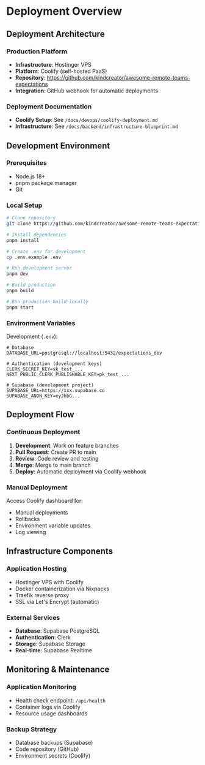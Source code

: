 # Deployment Overview

## Deployment Architecture

### Production Platform
- **Infrastructure**: Hostinger VPS
- **Platform**: Coolify (self-hosted PaaS)
- **Repository**: https://github.com/kindcreator/awesome-remote-teams-expectations
- **Integration**: GitHub webhook for automatic deployments

### Deployment Documentation
- **Coolify Setup**: See `/docs/devops/coolify-deployment.md`
- **Infrastructure**: See `/docs/backend/infrastructure-blueprint.md`

## Development Environment

### Prerequisites
- Node.js 18+ 
- pnpm package manager
- Git

### Local Setup
```bash
# Clone repository
git clone https://github.com/kindcreator/awesome-remote-teams-expectations.git

# Install dependencies
pnpm install

# Create .env for development
cp .env.example .env

# Run development server
pnpm dev

# Build production
pnpm build

# Run production build locally
pnpm start
```

### Environment Variables
Development (`.env`):
```env
# Database
DATABASE_URL=postgresql://localhost:5432/expectations_dev

# Authentication (development keys)
CLERK_SECRET_KEY=sk_test_...
NEXT_PUBLIC_CLERK_PUBLISHABLE_KEY=pk_test_...

# Supabase (development project)
SUPABASE_URL=https://xxx.supabase.co
SUPABASE_ANON_KEY=eyJhbG...
```

## Deployment Flow

### Continuous Deployment
1. **Development**: Work on feature branches
2. **Pull Request**: Create PR to main
3. **Review**: Code review and testing
4. **Merge**: Merge to main branch
5. **Deploy**: Automatic deployment via Coolify webhook

### Manual Deployment
Access Coolify dashboard for:
- Manual deployments
- Rollbacks
- Environment variable updates
- Log viewing

## Infrastructure Components

### Application Hosting
- Hostinger VPS with Coolify
- Docker containerization via Nixpacks
- Traefik reverse proxy
- SSL via Let's Encrypt (automatic)

### External Services
- **Database**: Supabase PostgreSQL
- **Authentication**: Clerk
- **Storage**: Supabase Storage
- **Real-time**: Supabase Realtime

## Monitoring & Maintenance

### Application Monitoring
- Health check endpoint: `/api/health`
- Container logs via Coolify
- Resource usage dashboards

### Backup Strategy
- Database backups (Supabase)
- Code repository (GitHub)
- Environment secrets (Coolify)